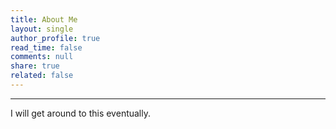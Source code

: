 ```yaml
---
title: About Me
layout: single
author_profile: true
read_time: false
comments: null
share: true
related: false
---
```

_______________________________________________________________________________________________________________________________________

I will get around to this eventually. 
